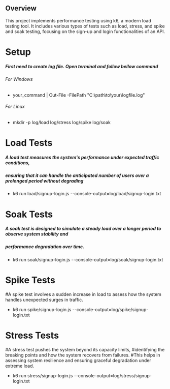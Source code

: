 
## Overview
This project implements performance testing using k6, a modern load testing tool. It includes various types of tests such as load, stress, and spike and soak testing, focusing on the sign-up and login functionalities of an API.
# Setup
#####  First need to create log file. Open terminal and follow bellow command
###### For Windows
- your_command | Out-File -FilePath "C:\path\to\your\logfile.log"
###### For Linux
- mkdir -p log/load log/stress log/spike log/soak
# Load Tests
##### A load test measures the system's performance under expected traffic conditions, 
##### ensuring that it can handle the anticipated number of users over a prolonged period without degrading
- k6 run load/signup-login.js --console-output=log/load/signup-login.txt


# Soak Tests
##### A soak test is designed to simulate a steady load over a longer period to observe system stability and 
##### performance degradation over time.
- k6 run soak/signup-login.js --console-output=log/soak/signup-login.txt

# Spike Tests
#A spike test involves a sudden increase in load to assess how the system handles unexpected surges in traffic.
- k6 run spike/signup-login.js --console-output=log/spike/signup-login.txt

# Stress Tests
#A stress test pushes the system beyond its capacity limits, 
#identifying the breaking points and how the system recovers from failures.
#This helps in assessing system resilience and ensuring graceful degradation under extreme load.
- k6 run stress/signup-login.js --console-output=log/stress/signup-login.txt

